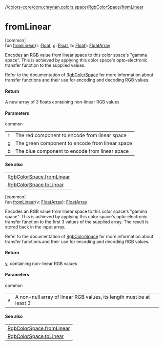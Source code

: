 //[colors-core](../../../index.md)/[com.chrynan.colors.space](../index.md)/[RgbColorSpace](index.md)/[fromLinear](from-linear.md)

# fromLinear

[common]\
fun [fromLinear](from-linear.md)(r: [Float](https://kotlinlang.org/api/latest/jvm/stdlib/kotlin/-float/index.html), g: [Float](https://kotlinlang.org/api/latest/jvm/stdlib/kotlin/-float/index.html), b: [Float](https://kotlinlang.org/api/latest/jvm/stdlib/kotlin/-float/index.html)): [FloatArray](https://kotlinlang.org/api/latest/jvm/stdlib/kotlin/-float-array/index.html)

Encodes an RGB value from linear space to this color space's &quot;gamma space&quot;. This is achieved by applying this color space's opto-electronic transfer function to the supplied values.

Refer to the documentation of [RgbColorSpace](index.md) for more information about transfer functions and their use for encoding and decoding RGB values.

#### Return

A new array of 3 floats containing non-linear RGB values

#### Parameters

common

| | |
|---|---|
| r | The red component to encode from linear space |
| g | The green component to encode from linear space |
| b | The blue component to encode from linear space |

#### See also

| |
|---|
| [RgbColorSpace.fromLinear](from-linear.md) |
| [RgbColorSpace.toLinear](to-linear.md) |

[common]\
fun [fromLinear](from-linear.md)(v: [FloatArray](https://kotlinlang.org/api/latest/jvm/stdlib/kotlin/-float-array/index.html)): [FloatArray](https://kotlinlang.org/api/latest/jvm/stdlib/kotlin/-float-array/index.html)

Encodes an RGB value from linear space to this color space's &quot;gamma space&quot;. This is achieved by applying this color space's opto-electronic transfer function to the first 3 values of the supplied array. The result is stored back in the input array.

Refer to the documentation of [RgbColorSpace](index.md) for more information about transfer functions and their use for encoding and decoding RGB values.

#### Return

[v](from-linear.md), containing non-linear RGB values

#### Parameters

common

| | |
|---|---|
| v | A non-null array of linear RGB values, its length must be at least 3 |

#### See also

| |
|---|
| [RgbColorSpace.fromLinear](from-linear.md) |
| [RgbColorSpace.toLinear](to-linear.md) |
